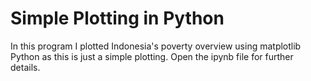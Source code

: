 # Simple Plotting in Python

In this program I plotted Indonesia's poverty overview using matplotlib Python as this is just a simple plotting. Open the ipynb file for further details.
